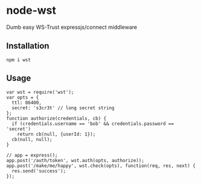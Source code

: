 node-wst
========

Dumb easy WS-Trust expressjs/connect middleware


## Installation

    npm i wst


## Usage

    var wst = require('wst');
    var opts = {
      ttl: 86400,
      secret: 's3cr3t' // long secret string
    };
    function authorize(credentials, cb) {
      if (credentials.username == 'bob' && credentials.password == 'secret')
        return cb(null, {userId: 1});
      cb(null, null);
    }

    // app = express();
    app.post('/auth/token', wst.auth(opts, authorize));
    app.post('/make/me/happy', wst.check(opts), function(req, res, next) {
      res.send('success');
    });
